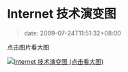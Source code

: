 # Internet 技术演变图
>date: 2009-07-24T11:51:32+08:00


点击图片看大图


[![Internet 技术演变图 (点击看大图)](https://coolshell.cn/wp-content/uploads/2009/07/Internet-300x248.jpg "Internet 技术演变图 (点击看大图)")](https://coolshell.cn/wp-content/uploads/2009/07/Internet.jpg)




